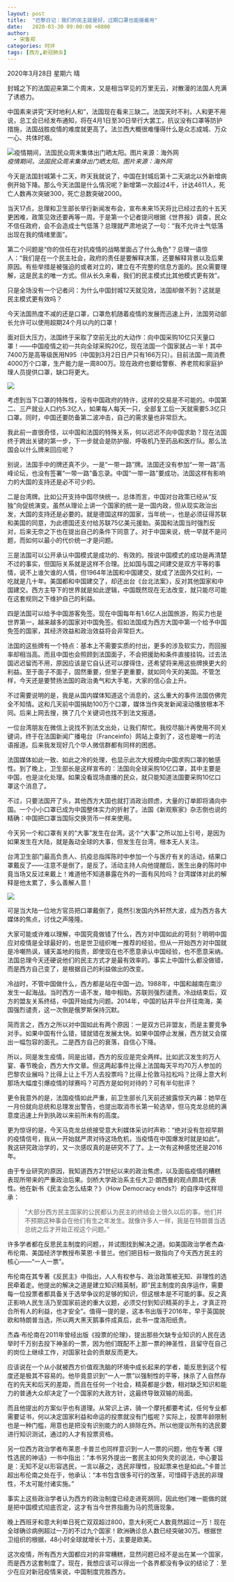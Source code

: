 ```yaml
---
layout: post
title:  "巴黎日记：我们的民主就是好，过期口罩也能接着用"
date:   2020-03-30 09:00:00 +0800
author: 
  - 宋鲁郑
categories: 时评
tags: [西方,新冠肺炎]
---
```

2020年3月28日 星期六 晴

封城之下的法国迎来第二个周末，又是相当罕见的万里无云，对散漫的法国人充满了诱惑力。

中国素来讲究“天时地利人和”，法国现在看来三缺二。法国天时不利，人和更不用说，总工会已经发布通知，将在4月1日至30日举行大罢工，抗议没有口罩等防护措施，法国战胜疫情的难度就更高了。法兰西大概很难懂得什么是众志成城、万众一心、共体时艰。

![疫情期间，法国民众周末集体出门晒太阳。图片来源：海外网]({{site.url}}/assets/images/20200330075408501.jpeg)  
*疫情期间，法国民众周末集体出门晒太阳。图片来源：海外网*

今天是法国封城第十二天，昨天我就说了，中国在封城后第十二天湖北以外新增病例开始下降。那么今天法国是什么情况呢？新增第一次超过4千，计达4611人，死亡人数再次突破300，死亡总数突破2000。

当天17点，总理和卫生部长举行新闻发布会，宣布未来15天将比已经过去的十五天更困难，政策见效还要再等一周。于是第一个记者提问根据《世界报》调查，民众不信任政府，会不会造成士气低落？总理就严肃地说了一句：“我不允许士气低落出现在我的情绪里面”。

第二个问题是“你的信任在对抗疫情的战略里面占了什么角色”？总理一语惊人：“我们是在一个民主社会，政府的责任是要解释决策，还要解释背景以及后果原因。有些举措是被强迫的或者对立的，建立在不完整的信息方面的。民众需要理解，这是民主的唯一方式。但从长久来看，我们的民主模式比其他模式更有效”。

只是全场没有一个记者问：为什么中国封城12天就见效，法国却做不到？这就是民主模式更有效吗？

今天法国热度不减的还是口罩，口罩危机随着疫情的发展而迅速上升，法国劳动部长允许可以使用超期24个月以内的口罩！

面对巨大压力，法国终于采取了空前无比的大动作：向中国采购10亿只天量口罩！——中国疫情之初一共向全球采购20亿，现在法国一个国家就占一半！其中7400万是高等级医用N95（中国到3月2日日产只有166万只）。目前法国一周消费4000万个口罩，生产能力是一周800万。现在政府也要给警察、养老院和家庭护理人员提供口罩，缺口将更大。

![]({{site.url}}/assets/images/20200330075842581.png)  

考虑到当下口罩的特殊性，没有中国政府的特许，这样的交易是不可能的。中国第二、三产就业人口约5.3亿人，如果每人每天一只，全部复工后一天就需要5.3亿只口罩。同时，中国还要防备第二波冲击，自己的需求量也非常巨大。

我此前一直很奇怪，以中国和法国的特殊关系，何以迟迟不向中国求助？现在法国终于跨出关键的第一步，下一步就会是防护服、呼吸机乃至药品和医疗队。那么法国会以什么牌来回应呢？

别说，法国手中的牌还真不少。一是“一带一路”牌。法国还没有参加“一带一路”高峰论坛，也没有签署“一带一路”备忘录。中国“一带一路”要成功，法国这样有影响力的大国的支持还是必不可少的。

二是台湾牌。比如公开支持中国尽快统一。总体而言，中国对台政策已经从“反独”向促统演变。虽然从理论上讲一个国家的统一是一国内政，但从现实政治出发，大国的支持还是必要的。就是德国这样的国家，当年统一，也是必须征得苏联和美国的同意，为此德国还支付给苏联75亿美元援助。英国和法国当时强烈反对，后来无奈之下也在提出自己的条件下同意了。对于中国来说，统一早就不是问题，而如何以最小的代价统一才是问题。

三是法国可以公开承认中国模式是成功的、有效的。按说中国模式的成功是再清楚不过的事实，但国际关系就是这样不合理。比如国与国之间建交是双方平等的事情，说不上谁欠谁的人情，但1964年法国和中国建交，就成了法国外交红利，一吃就是几十年。美国都和中国建交了，却还出台《台北法案》，反对其他国家和中国建交。西方主导下的世界就是如此逻辑，中国既然现在无法改变，就只能尽可能在这套规则之下维护自己的利益。

四是法国可以给予中国游客免签。现在中国每年有1.6亿人出国旅游，购买力也是世界第一，越来越多的国家对中国免签。假如法国成为西方大国中第一个给予中国免签的国家，其经济效益和政治效益将会非常巨大。

法国的这些牌有一个特点：基本上不需要实质的付出，更多的涉及软实力，而回报率却相当高。而且中国也会照顾到法国面子，不会把援助和条件直接挂钩。过去法国迟迟留而不用，原因应该是它自认还可以撑得住，还希望将来用这些牌换更大的利益。至于面子不面子，固然重要，但里子更重要，就如同今天的美国。不管怎样，今天还是要赞扬法国的政治勇气和大手笔，大家的信心会上升。

不过需要说明的是，我是从国内媒体知道这个消息的，这么重大的事件法国仿佛完全不知情。这和几天前中国捐助100万个口罩，媒体当作突发新闻滚动播放根本不同。后来上网去搜，换了几个关键词也找不到法文报道。

一位台湾朋友在微信上说找不到法文出处，让我们帮忙。我绞尽脑汁再使用不同关键词，终于在法国新闻广播电台（Franceinfo）网站上查到了，这也是唯一的法语报道。后来我发现好几个华人微信群都有同样的困惑。

法国媒体如此一致、如此之冷的处理，也显示此次大规模向中国求购口罩的敏感性。到了晚上，卫生部长是这样宣布的：法国向全球采购10亿口罩，其中主要是中国，也是淡化处理。如果没看现场直播的民众，就只能知道法国要采购10亿口罩这个消息了。

不过，只要法国开了头，其他西方大国也就打消政治顾虑，大量的订单即将涌向中国。一个小小口罩已成为中国整体实力的折射了。法国《新观察家》杂志倒也说的精确：中国把口罩当国际交换货币一样来使用。

今天另一个和口罩有关的“大事”发生在台湾。这个“大事”之所以加上引号，是因为如果发生在大陆，就是轰动全球的大事，但发生在台湾，根本无人关注。

台湾卫生部门最高负责人、抗疫总指挥陈时中参加一个与医疗有关的活动，结果口罩戴反了——注意不是倒了，是反了。活动主持人向他提醒后，医生出身的陈时中竟当场又反过来戴上！难道他不知道暴露在外的一面有风险吗？台湾媒体对此的解释是他太累了，多么善解人意！

![]({{site.url}}/assets/images/20200330075616451.jpg)  

可是当大陆一位地方官员把口罩戴倒了，竟然引发国内外轩然大波，成为西方各大媒体的焦点，讨伐之声隆隆。

大家可能或许难以理解，中国究竟做错了什么，西方对中国如此的苛刻？明明中国应对疫情是全球最好的，也是世卫组织唯一推荐的经验，但从一开始西方对中国就是冷嘲热讽，铺天盖地的指责，即使现在也不愿意承认中国经验，也不愿意采纳。法国总理今天还硬说他们的民主方式才是最有效率的。事实上中国什么都没做错，而是西方自己变了，是根据自己的利益做出的改变。

冷战时，不管中国做什么，西方都是站在中国一边。1988年，中国和越南在南沙发生一起海战。当时西方一语不发，暗中相助。苏联则强烈谴责。冷战结束后，双方的盟友关系终结，中国开始成为问题。2014年，中国的钻井平台开往南海，美国强烈谴责，这一次倒是俄罗斯保持沉默。

简而言之，西方之所以对中国如此有两个原因：一是双方已非盟友，而是主要竞争对手。如果中国有什么错，错就错在发展太快。如果中国停止发展，西方就又会摆出一幅包容的面孔。二是西方自己的衰落，自信心下降。

所以，同是发生疫情，同是出错，西方的反应是完全两样。比如武汉发生的万人宴、春节晚会，西方大作文章。但这两起事件比得上法国每天平均70万人参加的巴黎农业展吗？比得上让上千万人去投票吗？比得上伦敦马拉松吗？比得上意大利那场大幅度引爆疫情的球赛吗？可西方是如何对待的？可有半句批评？

更令我意外的是，法国疫情如此严重，前卫生部长几天前还披露惊天内幕：她早在一月份就向总统和总理发出警告，也提出取消市长第一轮选举，但马克龙总统的满意度迅速上升到执政以来前所未有的高度。

更为惊讶的是，今天马克龙总统接受意大利媒体采访时声称：“绝对没有忽视早期的疫情信号，我从一开始就严肃对待这场危机，当疫情在中国爆发时就是如此”。我这研究政治学的，又一次感叹真的是研究不了了。上一次有这种感觉还是2016年。

由于专业研究的原因，我知道西方21世纪以来的政治焦虑，以及面临疫情的糟糕表现所带来的严重政治后果。剑桥大学政治系主任大卫·朗西曼的观点颇具代表性。他在新书《民主会怎么结束？》（How Democracy ends?）的自序中这样坦承：

>“大部分西方民主国家的公民都认为民主的终结会上很久以后的事。他们并不预期这种事会在他们有生之年发生。就像许多人一样，我是在特朗普当选总统之后才开始正视这个问题。”

许多学者都在反思民主制度的问题，，并试图找到解决之道。如美国政治学者杰森·布伦南、美国经济学教授布莱恩·卡普兰。他们把目标一致指向了今天西方民主的核心——“一人一票”。

布伦南在其专著《反民主》中指出，人人有权参与、政治政策被无知、非理性的选民牵着走。他提出的解决之道是建立知识精英制，即“民主制度的良序运作，需要每一位投票者都具备关于选举争议的足够的知识，但这根本是不可能的事。反之真正影响人民生活乃至国家前途的重大议题，必须交付到知识精英的手上，才真正符合所有人的利益，也才安全”。值得一提的是，这本书出版于2016年，早于英国脱欧和特朗普当选，所以两大黑天鹅事件成真后，此书一度洛阳纸贵。

杰森·布伦南在2011年曾经出版《投票的伦理》，提出那些欠缺专业知识的人民在选举时千万别去投下神圣的一票，因为他们既配不上那一票的神圣性，且留守在自己的岗位上继续工作，对国家社会的贡献反而更大。

应该说在一个从小就被西方价值观洗脑的环境中成长起来的学者，能反思到这个程度还是极其不容易的。他毕竟意识到“一人一票”以强制性的平等，抹杀了人自然存在的先天和后天的差距，而且在任何一个社会，精英都是少数，相对缺乏知识和能力的普通大众却决定了一个国家的大政方针，这最终导致双输的局面。

而且他提出的方案似乎也有道理。从常识上讲，骑一个摩托都要考试，任何专业都需要证书，何以决定国家利益和命运的投票就没有门槛呢？实际上，投票年龄限制也是一种门槛，用意也是把没有识别能力的人排除在外。所以他提议所有的选民要进行知识测试，通过的人才有投票资格。

另一位西方政治学者布莱恩·卡普兰也同样意识到一人一票的问题，他在专著《理性选民的神话》一书中指出：“本书另外提出一套民主如何失灵的说法，中心要旨是：无知不足以形容选民，一言以蔽之，选民非理性，投起票来也是如此。”卡普兰超出布伦南之处在于，他承认：“本书包含很多可行的改革，可惜碍于选民的非理性，不太可能付诸实施。”

事实上这些政治学者认为西方的政治制度已经走进死胡同，因此他们唯一能做的就是把中国模式彻底否定，这才有当今世界指鹿为马的荒唐现象。

晚上西班牙和意大利单日死亡双双超过800，意大利死亡人数竟然超过一万！现在全球确诊病例超过一万的不过九个国家！欧洲确诊总人数已经突破30万。根据世卫组织的根据，48小时全球就增长十万，主要是欧美。

这次疫情，所有西方大国都应对的非常糟糕，显然问题已经不是出在某一个国家，而是西方这套制度了。现在，我想应该可以得出一个各界都没有争议的结论了：至少在应对新冠疫情来说，中国制度完胜西方。